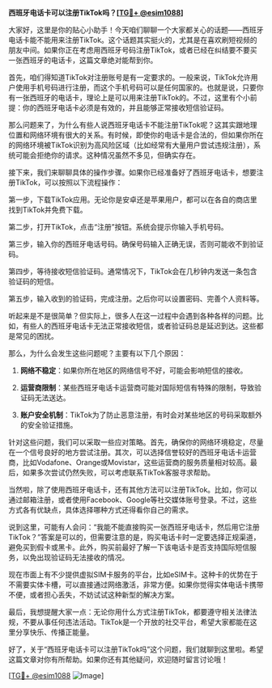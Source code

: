 **西班牙电话卡可以注册TikTok吗？[[TG💪+ @esim1088](https://t.me/s/esim1088)]**

大家好，这里是你的贴心小助手！今天咱们聊聊一个大家都关心的话题——西班牙电话卡能不能用来注册TikTok。这个话题其实挺火的，尤其是在喜欢刷短视频的朋友中间。如果你正在考虑用西班牙号码注册TikTok，或者已经在纠结要不要买一张西班牙的电话卡，这篇文章绝对能帮到你。

首先，咱们得知道TikTok对注册账号是有一定要求的。一般来说，TikTok允许用户使用手机号码进行注册，而这个手机号码可以是任何国家的。也就是说，只要你有一张西班牙的电话卡，理论上是可以用来注册TikTok的。不过，这里有个小前提：你的西班牙电话卡必须是有效的，并且能够正常接收短信验证码。

那么问题来了，为什么有些人说西班牙电话卡不能注册TikTok呢？这其实跟地理位置和网络环境有很大的关系。有时候，即使你的电话卡是合法的，但如果你所在的网络环境被TikTok识别为高风险区域（比如经常有大量用户尝试违规注册），系统可能会拒绝你的请求。这种情况虽然不多见，但确实存在。

接下来，我们来聊聊具体的操作步骤。如果你已经准备好了西班牙电话卡，想要注册TikTok，可以按照以下流程操作：

第一步，下载TikTok应用。无论你是安卓还是苹果用户，都可以在各自的商店里找到TikTok并免费下载。

第二步，打开TikTok，点击“注册”按钮。系统会提示你输入手机号码。

第三步，输入你的西班牙电话号码。确保号码输入正确无误，否则可能收不到验证码。

第四步，等待接收短信验证码。通常情况下，TikTok会在几秒钟内发送一条包含验证码的短信。

第五步，输入收到的验证码，完成注册。之后你可以设置密码、完善个人资料等。

听起来是不是很简单？但实际上，很多人在这一过程中会遇到各种各样的问题。比如，有些人的西班牙电话卡无法正常接收短信，或者验证码总是延迟到达。这些都是常见的困扰。

那么，为什么会发生这些问题呢？主要有以下几个原因：

1. **网络不稳定**：如果你所在地区的网络信号不好，可能会影响短信的接收。
   
2. **运营商限制**：某些西班牙电话卡运营商可能对国际短信有特殊的限制，导致验证码无法送达。

3. **账户安全机制**：TikTok为了防止恶意注册，有时会对某些地区的号码采取额外的安全验证措施。

针对这些问题，我们可以采取一些应对策略。首先，确保你的网络环境稳定，尽量在一个信号良好的地方尝试注册。其次，可以选择信誉较好的西班牙电话卡运营商，比如Vodafone、Orange或Movistar，这些运营商的服务质量相对较高。最后，如果多次尝试仍然失败，可以考虑联系TikTok客服寻求帮助。

当然啦，除了使用西班牙电话卡，还有其他方法可以注册TikTok。比如，你可以通过邮箱注册，或者使用Facebook、Google等社交媒体账号登录。不过，这些方式各有优缺点，具体选择哪种方式还得看你自己的需求。

说到这里，可能有人会问：“我能不能直接购买一张西班牙电话卡，然后用它注册TikTok？”答案是可以的，但需要注意的是，购买电话卡时一定要选择正规渠道，避免买到假卡或黑卡。此外，购买前最好了解一下该电话卡是否支持国际短信服务，以免出现验证码无法接收的情况。

现在市面上有不少提供虚拟SIM卡服务的平台，比如eSIM卡。这种卡的优势在于不需要实体卡槽，可以直接通过网络激活，非常方便。如果你觉得实体电话卡携带不便，或者担心丢失，不妨试试这种新型的解决方案。

最后，我想提醒大家一点：无论你用什么方式注册TikTok，都要遵守相关法律法规，不要从事任何违法活动。TikTok是一个开放的社交平台，希望大家都能在这里分享快乐、传播正能量。

好了，关于“西班牙电话卡可以注册TikTok吗”这个问题，我们就聊到这里啦。希望这篇文章对你有所帮助。如果你还有其他疑问，欢迎随时留言讨论哦！

[[TG💪+ @esim1088](https://t.me/s/esim1088) ![Image](https://i.postimg.cc/4NQfJmqS/Snipaste-2025-05-13-00-14-12.png)]